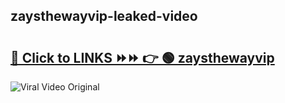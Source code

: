 
 ## zaysthewayvip-leaked-video 

# <h2><a href="https://clipsfans.com/zaysthewayvip&ref=git">🔗 Click to LINKS ⏩⏩ 👉 🟢 zaysthewayvip </a></h2>

<a href="https://clipsfans.com/zaysthewayvip&ref=git" rel="nofollow" data-target="animated-image.originalLink"><img src="https://i.ibb.co.com/xMMVF88/686577567.gif" alt="Viral Video Original" style="max-width: 100%; display: inline-block;" data-target="animated-image.originalImage"></a>
